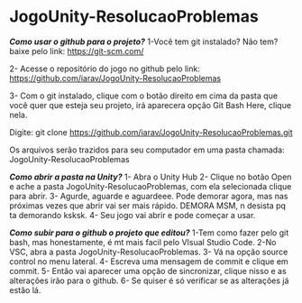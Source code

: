 # JogoUnity-ResolucaoProblemas

***Como usar o github para o projeto?***
1-Você tem git instalado?
	Não tem? baixe pelo link: https://git-scm.com/ 

2- Acesse o repositório do jogo no github pelo link: https://github.com/iarav/JogoUnity-ResolucaoProblemas 

3- Com o git instalado, clique com o botão direito em cima da pasta que você quer que esteja seu projeto, irá aparecera opção Git Bash Here, clique nela.

Digite:
git clone https://github.com/iarav/JogoUnity-ResolucaoProblemas.git

Os arquivos serão trazidos para seu computador em uma pasta chamada: JogoUnity-ResolucaoProblemas  


***Como abrir a pasta na Unity?***
1- Abra o Unity Hub
2- Clique no botão Open e ache a pasta JogoUnity-ResolucaoProblemas, com ela selecionada clique para abrir.
3- Agurde, aguarde e aguardeee. Pode demorar agora, mas nas próximas vezes que abrir vai ser mais rápido. DEMORA MSM, n desista pq ta demorando ksksk.
4- Seu jogo vai abrir e pode começar a usar.

***Como subir para o github o projeto que editou?***
1-Tem como fazer pelo git bash, mas honestamente, é mt mais facil pelo VIsual Studio Code.
2-No VSC, abra a pasta JogoUnity-ResolucaoProblemas. 
3- Vá na opção source control no menu lateral.
4- Escreva uma mensagem de commit e clique em commit.
5- Então vai aparecer uma opção de sincronizar, clique nisso e as alterações irão para o github.
6- Se quiser é só verificar se as alterações já estão lá.




